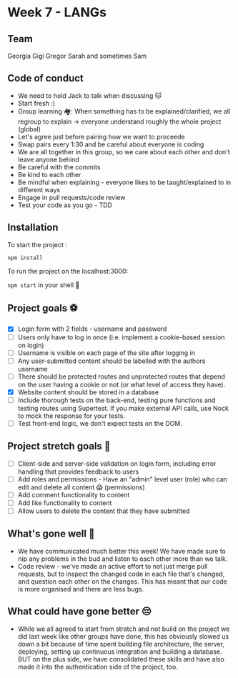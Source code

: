 # Week 7 - LANGs

## Team
Georgia 
Gigi
Gregor
Sarah
and sometimes Sam

## Code of conduct
* We need to hold Jack to talk when discussing 🐱
* Start fresh :)
* Group learning 🏘️: When something has to be explained/clarified, we all regroup to explain -> everyone understand roughly the whole project (global)
* Let's agree just before pairing how we want to proceede
* Swap pairs every 1:30 and be careful about everyone is coding
* We are all together in this group, so we care about each other and don't leave anyone behind
* Be careful with the commits
* Be kind to each other
* Be mindful when explaining - everyone likes to be taught/explained to in different ways
* Engage in pull requests/code review
* Test your code as you go - TDD

## Installation

To start the project :

`npm install`

To run the project on the localhost:3000:

`npm start` in your shell 🐚

## Project goals ⚽
- [x] Login form with 2 fields - username and password
- [ ] Users only have to log in once (i.e. implement a cookie-based session on login)
- [ ] Username is visible on each page of the site after logging in
- [ ] Any user-submitted content should be labelled with the authors username
- [ ] There should be protected routes and unprotected routes that depend on the user having a cookie or not (or what level of access they have).
- [x] Website content should be stored in a database
- [ ] Include thorough tests on the back-end, testing pure functions and testing routes using Supertest. If you make external API calls, use Nock to mock the response for your tests.
- [ ] Test front-end logic, we don't expect tests on the DOM.

## Project stretch goals 🎯
- [ ] Client-side and server-side validation on login form, including error handling that provides feedback to users
- [ ] Add roles and permissions - Have an "admin" level user (role) who can edit and delete all content 😱 (permissions)
- [ ] Add comment functionality to content
- [ ] Add like functionality to content
- [ ] Allow users to delete the content that they have submitted

## What's gone well 🤗
* We have communicated much better this week! We have made sure to nip any problems in the bud and listen to each other more than we talk.
* Code review - we've made an active effort to not just merge pull requests, but to inspect the changed code in each file that's changed, and question each other on the changes. This has meant that our code is more organised and there are less bugs. 

## What could have gone better 😔
* While we all agreed to start from stratch and not build on the project we did last week like other groups have done, this has obviously slowed us down a bit because of time spent building file architecture, the server, deploying, setting up continuous integration and building a database. BUT on the plus side, we have consolidated these skills and have also made it into the authentication side of the project, too.

